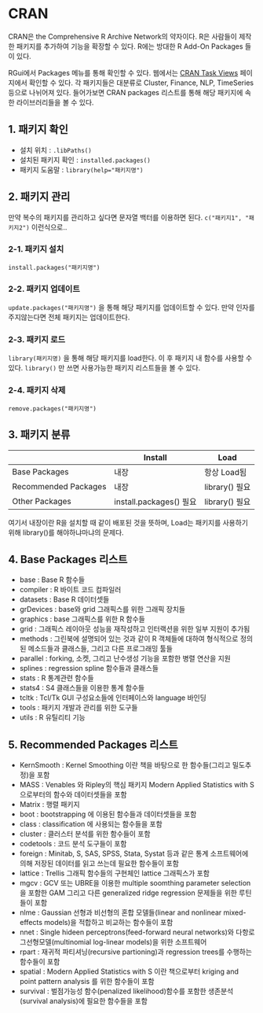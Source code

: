 # CRAN

CRAN은 the Comprehensive R Archive Network의 약자이다. R은 사람들이 제작한 패키지를 추가하여 기능을 확장할 수 있다. R에는 방대한 R Add-On Packages 들이 있다. 

RGui에서 Packages 메뉴를 통해 확인할 수 있다. 웹에서는 [CRAN Task Views](https://cran.r-project.org/web/views/) 페이지에서 확인할 수 있다. 각 패키지들은 대분류로 Cluster, Finance, NLP, TimeSeries 등으로 나뉘어져 있다. 들어가보면 CRAN packages 리스트를 통해 해당 패키지에 속한 라이브러리들을 볼 수 있다.

## 1. 패키지 확인
* 설치 위치 : `.libPaths()`
* 설치된 패키지 확인 : `installed.packages()`
* 패키지 도움말 : `library(help="패키지명")`

## 2. 패키지 관리
만약 복수의 패키지를 관리하고 싶다면 문자열 백터를 이용하면 된다. `c("패키지1", "패키지2")` 이런식으로..

### 2-1. 패키지 설치
`install.packages("패키지명")`

### 2-2. 패키지 업데이트
`update.packages("패키지명")` 을 통해 해당 패키지를 업데이트할 수 있다. 만약 인자를 주지않는다면 전체 패키지는 업데이트한다.

### 2-3. 패키지 로드
`library(패키지명)` 을 통해 해당 패키지를 load한다. 이 후 패키지 내 함수를 사용할 수 있다. `library()` 만 쓰면 사용가능한 패키지 리스트들을 볼 수 있다.

### 2-4. 패키지 삭제
`remove.packages("패키지명")`

## 3. 패키지 분류
|                      	| Install                 	| Load           	|
|----------------------	|-------------------------	|----------------	|
| Base Packages        	| 내장                    	| 항상 Load됨    	|
| Recommended Packages 	| 내장                    	| library() 필요 	|
| Other Packages       	| install.packages() 필요 	| library() 필요 	|

여기서 내장이란 R을 설치할 때 같이 배포된 것을 뜻하며, Load는 패키지를 사용하기 위해 library()를 해야하냐마냐의 문제다.

## 4. Base Packages 리스트
* base : Base R 함수들
* compiler : R 바이트 코드 컴파일러
* datasets : Base R 데이터셋들
* grDevices : base와 grid 그래픽스를 위한 그래픽 장치들
* graphics : base 그래픽스를 위한 R 함수들
* grid : 그래픽스 레이아웃 성능을 재작성하고 인터랙션을 위한 일부 지원이 추가됨
* methods : 그린북에 설명되어 있는 것과 같이 R 객체들에 대하여 형식적으로 정의된 메소드들과 클래스들, 그리고 다른 프로그래밍 툴들
* parallel : forking, 소켓, 그리고 난수생성 기능을 포함한 병렬 연산을 지원
* splines : regression spline 함수들과 클래스들
* stats : R 통계관련 함수들
* stats4 : S4 클래스들을 이용한 통계 함수들
* tcltk : Tcl/Tk GUI 구성요소들에 인터페이스와 language 바인딩
* tools : 패키지 개발과 관리를 위한 도구들
* utils : R 유틸리티 기능

## 5. Recommended Packages 리스트
* KernSmooth : Kernel Smoothing 이란 책을 바탕으로 한 함수들(그리고 밀도추정)을 포함
* MASS : Venables 와 Ripley의 핵심 패키지 Modern Applied Statistics with S 으로부터의 함수와 데이터셋들을 포함
* Matrix : 행렬 패키지
* boot : bootstrapping 에 이용된 함수들과 데이터셋들을 포함
* class : classification 에 사용되는 함수들을 포함
* cluster : 클러스터 분석를 위한 함수들이 포함
* codetools : 코드 분석 도구들이 포함
* foreign : Minitab, S, SAS, SPSS, Stata, Systat 등과 같은 통계 소프트웨어에 의해 저장된 데이터를 읽고 쓰는데 필요한 함수들이 포함
* lattice : Trellis 그래픽 함수들의 구현체인 lattice 그래픽스가 포함
* mgcv : GCV 또는 UBRE을 이용한 multiple soomthing parameter selection을 포함한 GAM 그리고 다른 generalized ridge regression 문제들을 위한 루틴들이 포함
* nlme : Gaussian 선형과 비선형의 혼합 모델들(linear and nonlinear mixed-effects models)을 적합하고 비교하는 함수들이 포함
* nnet : Single hideen perceptrons(feed-forward neural networks)와 다항로그선형모델(multinomial log-linear models)을 위한 소프트웨어
* rpart : 재귀적 파티셔닝(recursive partioning)과 regression trees를 수행하는 함수들이 포함
* spatial : Modern Applied Statistics with S 이란 책으로부터 kriging and point pattern analysis 를 위한 함수들이 포함
* survival : 벌점가능성 함수(penalized likelihood)함수를 포함한 생존분석(survival analysis)에 필요한 함수들을 포함